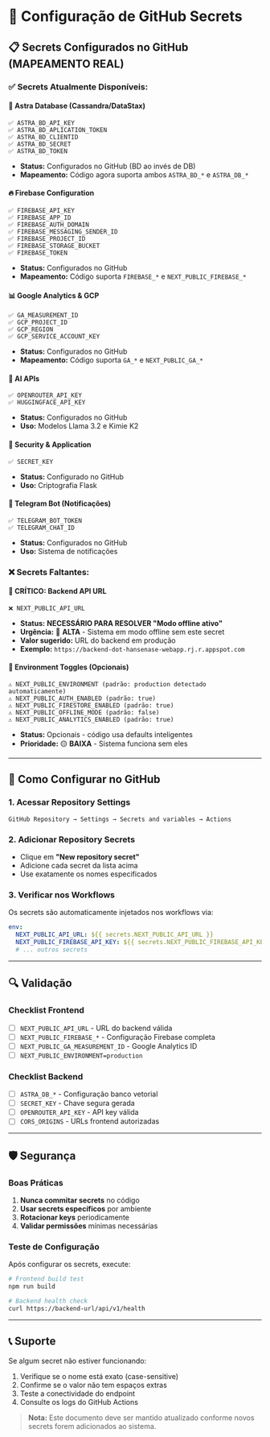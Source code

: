 # 🔐 Configuração de GitHub Secrets

## 📋 Secrets Configurados no GitHub (MAPEAMENTO REAL)

### ✅ **Secrets Atualmente Disponíveis:**

#### **🔑 Astra Database (Cassandra/DataStax)**
```
✅ ASTRA_BD_API_KEY
✅ ASTRA_BD_APLICATION_TOKEN  
✅ ASTRA_BD_CLIENTID
✅ ASTRA_BD_SECRET
✅ ASTRA_BD_TOKEN
```
- **Status:** Configurados no GitHub (BD ao invés de DB)
- **Mapeamento:** Código agora suporta ambos `ASTRA_BD_*` e `ASTRA_DB_*`

#### **🔥 Firebase Configuration**
```
✅ FIREBASE_API_KEY
✅ FIREBASE_APP_ID  
✅ FIREBASE_AUTH_DOMAIN
✅ FIREBASE_MESSAGING_SENDER_ID
✅ FIREBASE_PROJECT_ID
✅ FIREBASE_STORAGE_BUCKET
✅ FIREBASE_TOKEN
```
- **Status:** Configurados no GitHub
- **Mapeamento:** Código suporta `FIREBASE_*` e `NEXT_PUBLIC_FIREBASE_*`

#### **📊 Google Analytics & GCP**
```
✅ GA_MEASUREMENT_ID
✅ GCP_PROJECT_ID
✅ GCP_REGION
✅ GCP_SERVICE_ACCOUNT_KEY
```
- **Status:** Configurados no GitHub
- **Mapeamento:** Código suporta `GA_*` e `NEXT_PUBLIC_GA_*`

#### **🤖 AI APIs**
```
✅ OPENROUTER_API_KEY
✅ HUGGINGFACE_API_KEY
```
- **Status:** Configurados no GitHub
- **Uso:** Modelos Llama 3.2 e Kimie K2

#### **🔐 Security & Application**
```
✅ SECRET_KEY
```
- **Status:** Configurado no GitHub
- **Uso:** Criptografia Flask

#### **💬 Telegram Bot (Notificações)**
```
✅ TELEGRAM_BOT_TOKEN
✅ TELEGRAM_CHAT_ID
```
- **Status:** Configurados no GitHub
- **Uso:** Sistema de notificações

### ❌ **Secrets Faltantes:**

#### **🚨 CRÍTICO: Backend API URL**
```
❌ NEXT_PUBLIC_API_URL
```
- **Status:** **NECESSÁRIO PARA RESOLVER "Modo offline ativo"**
- **Urgência:** 🔴 **ALTA** - Sistema em modo offline sem este secret
- **Valor sugerido:** URL do backend em produção
- **Exemplo:** `https://backend-dot-hansenase-webapp.rj.r.appspot.com`

#### **🔄 Environment Toggles (Opcionais)**
```
⚠️ NEXT_PUBLIC_ENVIRONMENT (padrão: production detectado automaticamente)
⚠️ NEXT_PUBLIC_AUTH_ENABLED (padrão: true) 
⚠️ NEXT_PUBLIC_FIRESTORE_ENABLED (padrão: true)
⚠️ NEXT_PUBLIC_OFFLINE_MODE (padrão: false)
⚠️ NEXT_PUBLIC_ANALYTICS_ENABLED (padrão: true)
```
- **Status:** Opcionais - código usa defaults inteligentes
- **Prioridade:** 🟡 **BAIXA** - Sistema funciona sem eles

---

## 🚀 **Como Configurar no GitHub**

### 1. **Acessar Repository Settings**
```
GitHub Repository → Settings → Secrets and variables → Actions
```

### 2. **Adicionar Repository Secrets**
- Clique em **"New repository secret"**
- Adicione cada secret da lista acima
- Use exatamente os nomes especificados

### 3. **Verificar nos Workflows**
Os secrets são automaticamente injetados nos workflows via:
```yaml
env:
  NEXT_PUBLIC_API_URL: ${{ secrets.NEXT_PUBLIC_API_URL }}
  NEXT_PUBLIC_FIREBASE_API_KEY: ${{ secrets.NEXT_PUBLIC_FIREBASE_API_KEY }}
  # ... outros secrets
```

---

## 🔍 **Validação**

### **Checklist Frontend**
- [ ] `NEXT_PUBLIC_API_URL` - URL do backend válida
- [ ] `NEXT_PUBLIC_FIREBASE_*` - Configuração Firebase completa
- [ ] `NEXT_PUBLIC_GA_MEASUREMENT_ID` - Google Analytics ID
- [ ] `NEXT_PUBLIC_ENVIRONMENT=production`

### **Checklist Backend**
- [ ] `ASTRA_DB_*` - Configuração banco vetorial
- [ ] `SECRET_KEY` - Chave segura gerada
- [ ] `OPENROUTER_API_KEY` - API key válida
- [ ] `CORS_ORIGINS` - URLs frontend autorizadas

---

## 🛡️ **Segurança**

### **Boas Práticas**
1. **Nunca commitar secrets** no código
2. **Usar secrets específicos** por ambiente
3. **Rotacionar keys** periodicamente
4. **Validar permissões** mínimas necessárias

### **Teste de Configuração**
Após configurar os secrets, execute:
```bash
# Frontend build test
npm run build

# Backend health check
curl https://backend-url/api/v1/health
```

---

## 📞 **Suporte**

Se algum secret não estiver funcionando:
1. Verifique se o nome está exato (case-sensitive)
2. Confirme se o valor não tem espaços extras
3. Teste a conectividade do endpoint
4. Consulte os logs do GitHub Actions

> **Nota:** Este documento deve ser mantido atualizado conforme novos secrets forem adicionados ao sistema.